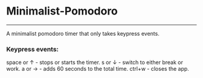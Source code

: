 ﻿# Minimalist-Pomodoro
---
A minimalist pomodoro timer that only takes keypress events. 

### Keypress events:
space or ↑ - stops or starts the timer.
s or ↓ - switch to either break or work.
a or → - adds 60 seconds to the total time.
ctrl+w - closes the app.
